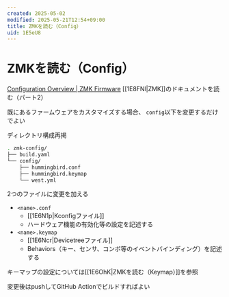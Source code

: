 ```yaml
---
created: 2025-05-02
modified: 2025-05-21T12:54+09:00
title: ZMKを読む（Config）
uid: 1E5eU8
---
```


# ZMKを読む（Config）

[Configuration Overview \| ZMK Firmware](https://zmk.dev/docs/config)
[[1E8FNl|ZMK]]のドキュメントを読む（パート2）

既にあるファームウェアをカスタマイズする場合、
`config`以下を変更するだけでよい

ディレクトリ構成再掲

```zsh title="tree"
. zmk-config/
├── build.yaml
└── config/
    ├── hummingbird.conf
    ├── hummingbird.keymap
    └── west.yml
```

2つのファイルに変更を加える

- `<name>.conf`
    - [[1E6N1p|Kconfigファイル]]
    - ハードウェア機能の有効化等の設定を記述する
- `<name>.keymap`
    - [[1E6Ncr|Devicetreeファイル]]
    - Behaviors（キー、センサ、コンボ等のイベントバインディング）を記述する

キーマップの設定については[[1E6OhK|ZMKを読む（Keymap）]]を参照

変更後はpushしてGitHub Actionでビルドすればよい